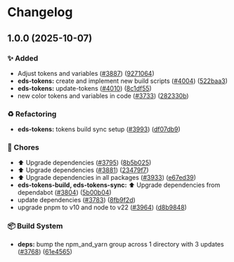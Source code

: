 # Changelog

## 1.0.0 (2025-10-07)


### ✨ Added

* Adjust tokens and variables ([#3887](https://github.com/equinor/design-system/issues/3887)) ([9271064](https://github.com/equinor/design-system/commit/92710641e53fe094935dab991d83bf04d087a660))
* **eds-tokens:** create and implement new build scripts ([#4004](https://github.com/equinor/design-system/issues/4004)) ([522baa3](https://github.com/equinor/design-system/commit/522baa375b0ca3f8343f2f441aa24ce9cd2efa58))
* **eds-tokens:** update-tokens ([#4010](https://github.com/equinor/design-system/issues/4010)) ([8c1df55](https://github.com/equinor/design-system/commit/8c1df552fd33a8e5f209b13a72367a6f2b503d35))
* new color tokens and variables in code ([#3733](https://github.com/equinor/design-system/issues/3733)) ([282330b](https://github.com/equinor/design-system/commit/282330b754c562ea79f0beac8beb7033679b208a))


### ♻️ Refactoring

* **eds-tokens:** tokens build sync setup ([#3993](https://github.com/equinor/design-system/issues/3993)) ([df07db9](https://github.com/equinor/design-system/commit/df07db924e2680f6edf828229b101bb38166be06))


### 🔧 Chores

* :arrow_up: Upgrade dependencies ([#3795](https://github.com/equinor/design-system/issues/3795)) ([8b5b025](https://github.com/equinor/design-system/commit/8b5b02531eb11949bb85dba719849ed3801ae220))
* ⬆️ Upgrade dependencies ([#3881](https://github.com/equinor/design-system/issues/3881)) ([23479f7](https://github.com/equinor/design-system/commit/23479f7c2eabfdc3bf12243b7904545277595431))
* ⬆️ Upgrade dependencies in all packages ([#3933](https://github.com/equinor/design-system/issues/3933)) ([e67ed39](https://github.com/equinor/design-system/commit/e67ed398d3bc40004366eeff44dda8051691b2dd))
* **eds-tokens-build, eds-tokens-sync:** ⬆️ Upgrade dependencies from dependabot ([#3804](https://github.com/equinor/design-system/issues/3804)) ([5b00b04](https://github.com/equinor/design-system/commit/5b00b0406ed38a3fa06b8f73e41ab6e28135baa1))
* update dependencies ([#3783](https://github.com/equinor/design-system/issues/3783)) ([8fb9f2d](https://github.com/equinor/design-system/commit/8fb9f2d9f7c5ea420e67d34e981d9ed7cf694c50))
* upgrade pnpm to v10 and node to v22 ([#3964](https://github.com/equinor/design-system/issues/3964)) ([d8b9848](https://github.com/equinor/design-system/commit/d8b98482913c76dff41f12ff4a1ee2425dcd9b6c))


### 📦 Build System

* **deps:** bump the npm_and_yarn group across 1 directory with 3 updates ([#3768](https://github.com/equinor/design-system/issues/3768)) ([61e4565](https://github.com/equinor/design-system/commit/61e4565dcf79e6ed5be9f0b0ac7d584bab61a52c))
